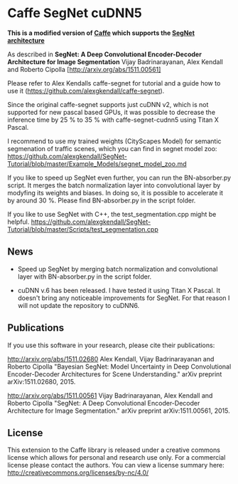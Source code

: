 # Caffe SegNet cuDNN5
**This is a modified version of [Caffe](https://github.com/BVLC/caffe) which supports the [SegNet architecture](http://mi.eng.cam.ac.uk/projects/segnet/)**

As described in **SegNet: A Deep Convolutional Encoder-Decoder Architecture for Image Segmentation** Vijay Badrinarayanan, Alex Kendall and Roberto Cipolla [http://arxiv.org/abs/1511.00561]

Please refer to Alex Kendalls caffe-segnet for tutorial and a guide how to use it (https://github.com/alexgkendall/caffe-segnet).

Since the original caffe-segnet supports just cuDNN v2, which is not supported for new pascal based GPUs, it was possible to decrease the inference time by 25 % to 35 % with caffe-segnet-cudnn5 using Titan X Pascal.

I recommend to use my trained weights (CityScapes Model) for semantic segmenation of traffic scenes, which you can find in segnet model zoo: https://github.com/alexgkendall/SegNet-Tutorial/blob/master/Example_Models/segnet_model_zoo.md

If you like to speed up SegNet even further, you can run the BN-absorber.py script. It merges the batch normalization layer into convolutional layer by modyfing its weights and biases. In doing so, it is possible to accelerate it by around 30 %. Please find BN-absorber.py in the script folder.

If you like to use SegNet with C++, the test_segmentation.cpp might be helpful. 
https://github.com/alexgkendall/SegNet-Tutorial/blob/master/Scripts/test_segmentation.cpp

## News
* Speed up SegNet by merging batch normalization and convolutional layer with BN-absorber.py in the script folder.

* cuDNN v.6 has been released. I have tested it using Titan X Pascal. It doesn't bring any noticeable improvements for SegNet. For that reason I will not update the repository to cuDNN6.

## Publications

If you use this software in your research, please cite their publications:

http://arxiv.org/abs/1511.02680
Alex Kendall, Vijay Badrinarayanan and Roberto Cipolla "Bayesian SegNet: Model Uncertainty in Deep Convolutional Encoder-Decoder Architectures for Scene Understanding." arXiv preprint arXiv:1511.02680, 2015.

http://arxiv.org/abs/1511.00561
Vijay Badrinarayanan, Alex Kendall and Roberto Cipolla "SegNet: A Deep Convolutional Encoder-Decoder Architecture for Image Segmentation." arXiv preprint arXiv:1511.00561, 2015. 


## License

This extension to the Caffe library is released under a creative commons license which allows for personal and research use only. For a commercial license please contact the authors. You can view a license summary here:
http://creativecommons.org/licenses/by-nc/4.0/
